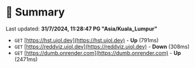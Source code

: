 # 📖 Summary
Last updated: **31/7/2024, 11:28:47 PG "Asia/Kuala_Lumpur"**

- `GET` [https://hst.ujol.dev](https://hst.ujol.dev) - **Up** (791ms)
- `GET` [https://reddviz.ujol.dev](https://reddviz.ujol.dev) - **Down** (308ms)
- `GET` [https://dumb.onrender.com](https://dumb.onrender.com) - **Up** (2471ms)
